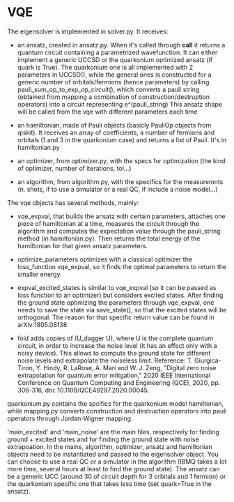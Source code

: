# VQE

The eigensolver is implemented in solver.py. It receives:

- an ansatz, created in ansatz.py. When it's called through __call__ it returns a quantum circuit containing a parametrized wavefunction. 
  It can either implement a generic UCCSD or the quarkonium optimized ansatz (if quark is True). The quarkonium one is all implemented with 2 parameters in UCCSD(), while 
  the general ones is constructed for a generic number of orbitals/fermions (hence parameters) by calling pauli_sum_op_to_exp_op_circuit(), which converts a pauli string 
  (obtained from mapping a combination of construction/destruption operators) into a circuit representing e^(pauli_string)
  This ansatz shape will be called from the vqe with different parameters each time
 
 - an hamiltonian, made of Pauli objects (basicly PauliOp objects from qiskit). It receives an array of coefficients, a number of fermions and orbitals (1 and 3 in the
   quarkonium case) and returns a list of Pauli. It's in hamiltonian.py
   
 - an optimizer, from optimizer.py, with the specs for optimization (the kind of optimizer, number of iterations, tol...)
 
 - an algorithm, from algorithm.py, with the specifics for the measuremnts (n. shots, if to use a simulator or a real QC, if include a noise model...)
 
 The vqe objects has several methods, mainly:
 
 - vqe_expval, that builds the ansatz with certain parameters, attaches one piece of hamiltonian at a time, measures the circuit through the algorithm and computes
   the expectation value through the pauli_string method (in hamiltonian.py). Then returns the total energy of the hamiltonian for that given ansatz parameters.
   
 - optimize_parameters optimizes with a classical optimizer the loss_function vqe_expval, so it finds the optimal parameters to return the smaller energy.
 
 - expval_excited_states is similar to vqe_expval (so it can be passed as loss function to an optimizer) but considers excited states. After finding the ground state 
   optimizing the parameters through vqe_expval, one needs to save the state via save_state(), so that the excited states will be orthogonal. The reason for that specific 
   return value can be found in 	arXiv:1805.08138
   
 - fold adds copies of (U_dagger U), where U is the complete quantum circuit, in order to increase the noise level (it has an effect only with a noisy device). This 
   allows to compute the ground state for different noise levels and extrapolate the noiseless limit. 
   Reference: T. Giurgica-Tiron, Y. Hindy, R. LaRose, A. Mari and W. J. Zeng, "Digital zero noise extrapolation for quantum error mitigation," 
   2020 IEEE International Conference on Quantum Computing and Engineering (QCE), 2020, pp. 306-316, doi: 10.1109/QCE49297.2020.00045.
   

quarkonium.py contains the spcifics for the quarkonium model hamiltonian, while mapping.py converts construction and destruction operators into pauli operators
through Jordan-Wigner mapping.

'main_excited' and 'main_noise' are the main files, respectively for finding ground + excited states and for finding the ground state with noise extrapoation.
In the mains, algorithm, optimizer, ansatz and hamiltonian objects need to be instantiated and passed to the eigensolver object. You can choose to use a real QC
or a simulator in the algorithm (IBMQ takes a lot more time, several hours at least to find the ground state). The ansatz can be a generic UCC (around 30 of circuit
depth for 3 orbitals and 1 fermion) or the quarkonium specific one that takes less time (set quark=True in the ansatz).  
